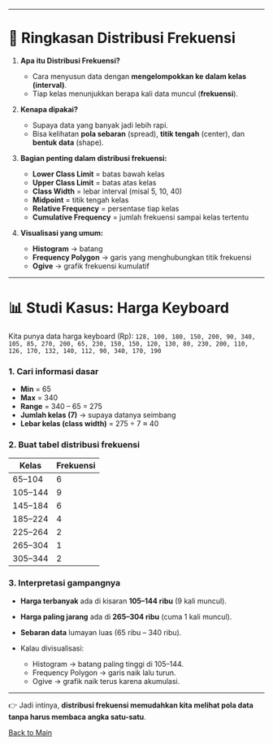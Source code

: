 
---

# 📌 Ringkasan Distribusi Frekuensi

1. **Apa itu Distribusi Frekuensi?**

   * Cara menyusun data dengan **mengelompokkan ke dalam kelas (interval)**.
   * Tiap kelas menunjukkan berapa kali data muncul (**frekuensi**).

2. **Kenapa dipakai?**

   * Supaya data yang banyak jadi lebih rapi.
   * Bisa kelihatan **pola sebaran** (spread), **titik tengah** (center), dan **bentuk data** (shape).

3. **Bagian penting dalam distribusi frekuensi:**

   * **Lower Class Limit** = batas bawah kelas
   * **Upper Class Limit** = batas atas kelas
   * **Class Width** = lebar interval (misal 5, 10, 40)
   * **Midpoint** = titik tengah kelas
   * **Relative Frequency** = persentase tiap kelas
   * **Cumulative Frequency** = jumlah frekuensi sampai kelas tertentu

4. **Visualisasi yang umum:**

   * **Histogram** → batang
   * **Frequency Polygon** → garis yang menghubungkan titik frekuensi
   * **Ogive** → grafik frekuensi kumulatif

---

# 📊 Studi Kasus: Harga Keyboard

Kita punya data harga keyboard (Rp):
`128, 100, 180, 150, 200, 90, 340, 105, 85, 270, 200, 65, 230, 150, 150, 120, 130, 80, 230, 200, 110, 126, 170, 132, 140, 112, 90, 340, 170, 190`

### 1. Cari informasi dasar

* **Min** = 65
* **Max** = 340
* **Range** = 340 – 65 = 275
* **Jumlah kelas (7)** → supaya datanya seimbang
* **Lebar kelas (class width)** = 275 ÷ 7 ≈ 40

### 2. Buat tabel distribusi frekuensi

| Kelas   | Frekuensi |
| ------- | --------- |
| 65–104  | 6         |
| 105–144 | 9         |
| 145–184 | 6         |
| 185–224 | 4         |
| 225–264 | 2         |
| 265–304 | 1         |
| 305–344 | 2         |

### 3. Interpretasi gampangnya

* **Harga terbanyak** ada di kisaran **105–144 ribu** (9 kali muncul).
* **Harga paling jarang** ada di **265–304 ribu** (cuma 1 kali muncul).
* **Sebaran data** lumayan luas (65 ribu – 340 ribu).
* Kalau divisualisasi:

  * Histogram → batang paling tinggi di 105–144.
  * Frequency Polygon → garis naik lalu turun.
  * Ogive → grafik naik terus karena akumulasi.

---

👉 Jadi intinya, **distribusi frekuensi memudahkan kita melihat pola data tanpa harus membaca angka satu-satu**.

[Back to Main](/Statistika-Deskriptif/Distribusi_Frekuensi_dalam_Statistika/README.md)
